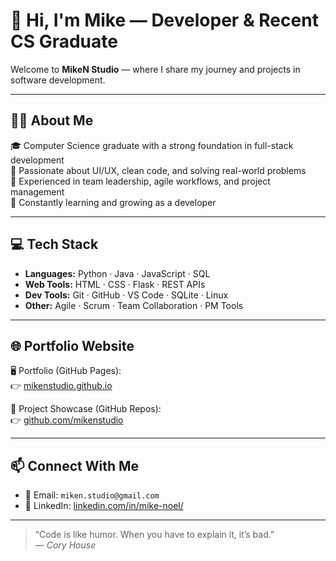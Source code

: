 # 👋 Hi, I'm Mike — Developer & Recent CS Graduate

Welcome to **MikeN Studio** — where I share my journey and projects in software development.

---

## 👨‍💻 About Me

🎓 Computer Science graduate with a strong foundation in full-stack development  
🚀 Passionate about UI/UX, clean code, and solving real-world problems  
🧠 Experienced in team leadership, agile workflows, and project management  
🔧 Constantly learning and growing as a developer

---

## 💻 Tech Stack

- **Languages:** Python · Java · JavaScript · SQL
- **Web Tools:** HTML · CSS · Flask · REST APIs
- **Dev Tools:** Git · GitHub · VS Code · SQLite · Linux
- **Other:** Agile · Scrum · Team Collaboration · PM Tools

---

## 🌐 Portfolio Website

🖥️ Portfolio (GitHub Pages):  
👉 [mikenstudio.github.io](https://mikenstudio.github.io)

📁 Project Showcase (GitHub Repos):  
👉 [github.com/mikenstudio](https://github.com/mikenstudio)

---

## 📫 Connect With Me

- 📧 Email: `miken.studio@gmail.com`
- 💼 LinkedIn: [linkedin.com/in/mike-noel/](https://www.linkedin.com/in/mike-noel/)

---

> “Code is like humor. When you have to explain it, it’s bad.”  
> — _Cory House_

<!-- > “If debugging is the process of removing bugs, then programming must be the process of putting them in.”
> — _Edsger W. Dijkstra_

> “First, solve the problem. Then, write the code.”
> — _John Johnson_

> “Before software can be reusable it first has to be usable.”
> — _Ralph Johnson_ -->
